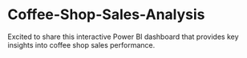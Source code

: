 # Coffee-Shop-Sales-Analysis

Excited to share this interactive Power BI dashboard that provides key insights into coffee shop sales performance.



